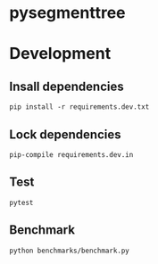# pysegmenttree


# Development

## Insall dependencies
```
pip install -r requirements.dev.txt
```
## Lock dependencies
```
pip-compile requirements.dev.in
```

## Test
```
pytest
```

## Benchmark
```
python benchmarks/benchmark.py
```
